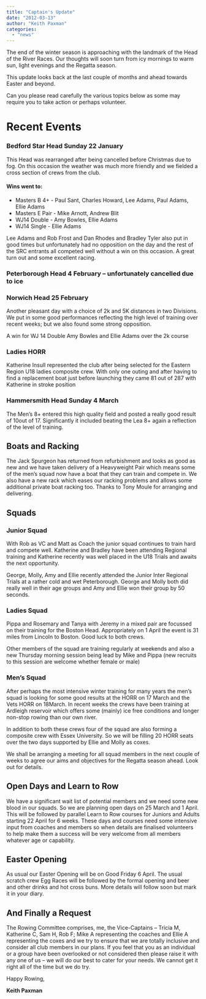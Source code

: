```yaml
---
title: "Captain's Update"
date: "2012-03-13"
author: "Keith Paxman"
categories:
  - "news"
---
```


The end of the winter season is approaching with the landmark of the Head of the River Races. Our thoughts will soon turn from icy mornings to warm sun, light evenings and the Regatta season.

This update looks back at the last couple of months and ahead towards Easter and beyond.

Can you please read carefully the various topics below as some may require you to take action or perhaps volunteer.

# Recent Events

### Bedford Star Head Sunday 22 January

This Head was rearranged after being cancelled before Christmas due to fog. On this occasion the weather was much more friendly and we fielded a cross section of crews from the club.

#### Wins went to:

- Masters B 4+ - Paul Sant, Charles Howard, Lee Adams, Paul Adams, Ellie Adams
- Masters E Pair - Mike Arnott, Andrew Blit
- WJ14 Double - Amy Bowles, Ellie Adams
- WJ14 Single - Ellie Adams

Lee Adams and Rob Frost and Dan Rhodes and Bradley Tyler also put in good times but unfortunately had no opposition on the day and the rest of the SRC entrants all competed well without a win on this occasion. A great turn out and some excellent racing.

### Peterborough Head 4 February – unfortunately cancelled due to ice

### Norwich Head 25 February

Another pleasant day with a choice of 2k and 5K distances in two Divisions. We put in some good performances reflecting the high level of training over recent weeks; but we also found some strong opposition.

A win for WJ 14 Double Amy Bowles and Ellie Adams over the 2k course

### Ladies HORR

Katherine Insull represented the club after being selected for the Eastern Region U18 ladies composite crew. With only one outing and after having to find a replacement boat just before launching they came 81 out of 287 with Katherine in stroke position

### Hammersmith Head Sunday 4 March

The Men’s 8+ entered this high quality field and posted a really good result of 10out of 17. Significantly it included beating the Lea 8+ again a reflection of the level of training.

## Boats and Racking

The Jack Spurgeon has returned from refurbishment and looks as good as new and we have taken delivery of a Heavyweight Pair which means some of the men’s squad now have a boat that they can train and compete in. We also have a new rack which eases our racking problems and allows some additional private boat racking too. Thanks to Tony Moule for arranging and delivering.

## Squads

### Junior Squad

With Rob as VC and Matt as Coach the junior squad continues to train hard and compete well. Katherine and Bradley have been attending Regional training and Katherine recently was well placed in the U18 Trials and awaits the next opportunity.

George, Molly, Amy and Ellie recently attended the Junior Inter Regional Trials at a rather cold and wet Peterborough. George and Molly both did really well in their age groups and Amy and Ellie won their group by 50 seconds.

### Ladies Squad

Pippa and Rosemary and Tanya with Jeremy in a mixed pair are focussed on their training for the Boston Head. Appropriately on 1 April the event is 31 miles from Lincoln to Boston. Good luck to both crews.

Other members of the squad are training regularly at weekends and also a new Thursday morning session being lead by Mike and Pippa (new recruits to this session are welcome whether female or male)

### Men’s Squad

After perhaps the most intensive winter training for many years the men’s squad is looking for some good results at the HORR on 17 March and the Vets HORR on 18March. In recent weeks the crews have been training at Ardleigh reservoir which offers some (mainly) ice free conditions and longer non-stop rowing than our own river.

In addition to both these crews four of the squad are also forming a composite crew with Essex University. So we will be filling 20 HORR seats over the two days supported by Ellie and Molly as coxes.

We shall be arranging a meeting for all squad members in the next couple of weeks to agree our aims and objectives for the Regatta season ahead. Look out for details.

## Open Days and Learn to Row

We have a significant wait list of potential members and we need some new blood in our squads. So we are planning open days on 25 March and 1 April. This will be followed by parallel Learn to Row courses for Juniors and Adults starting 22 April for 6 weeks. These days and courses need some intensive input from coaches and members so when details are finalised volunteers to help make them a success will be very welcome from all members whatever age or capability.

## Easter Opening

As usual our Easter Opening will be on Good Friday 6 April. The usual scratch crew Egg Races will be followed by the formal opening and beer and other drinks and hot cross buns. More details will follow soon but mark it in your diary.

## And Finally a Request

The Rowing Committee comprises, me, the Vice-Captains – Tricia M, Katherine C, Sam H, Rob F; Mike A representing the coaches and Ellie A representing the coxes and we try to ensure that we are totally inclusive and consider all club members in our plans. If you feel that you as an individual or a group have been overlooked or not considered then please raise it with any one of us – we will do our best to cater for your needs. We cannot get it right all of the time but we do try.

Happy Rowing,

**Keith Paxman**
